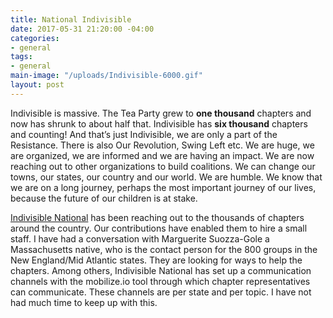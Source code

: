 ```yaml
---
title: National Indivisible
date: 2017-05-31 21:20:00 -04:00
categories:
- general
tags:
- general
main-image: "/uploads/Indivisible-6000.gif"
layout: post
---
```


Indivisible is massive. The Tea Party grew to **one thousand** chapters and now has shrunk to about half that. Indivisible has **six thousand** chapters and counting! And that’s just Indivisible, we are only a part of the Resistance. There is also Our Revolution, Swing Left etc. We are huge, we are organized, we are informed and we are having an impact. We are now reaching out to other organizations to build coalitions. We can change our towns, our states, our country and our world. We are humble. We know that we are on a long journey, perhaps the most important journey of our lives, because the future of our children is at stake.

[Indivisible National](https://www.indivisible.org) has been reaching out to the thousands of chapters around the country. Our contributions have enabled them to hire a small staff. I have had a conversation with Marguerite Suozza-Gole a Massachusetts native, who is the contact person for the 800 groups in the New England/Mid Atlantic states. They are looking for ways to help the chapters.
Among others, Indivisible National has set up a communication channels with the mobilize.io tool through which chapter representatives can communicate. These channels are per state and per topic. I have not had much time to keep up with this.
